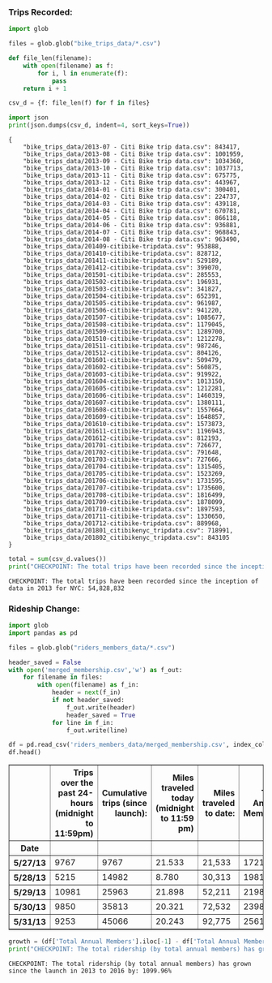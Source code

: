 
### Trips Recorded:


```python
import glob

files = glob.glob("bike_trips_data/*.csv")

def file_len(filename):
    with open(filename) as f:
        for i, l in enumerate(f):
            pass
    return i + 1

csv_d = {f: file_len(f) for f in files}
```


```python
import json
print(json.dumps(csv_d, indent=4, sort_keys=True))
```

    {
        "bike_trips_data/2013-07 - Citi Bike trip data.csv": 843417,
        "bike_trips_data/2013-08 - Citi Bike trip data.csv": 1001959,
        "bike_trips_data/2013-09 - Citi Bike trip data.csv": 1034360,
        "bike_trips_data/2013-10 - Citi Bike trip data.csv": 1037713,
        "bike_trips_data/2013-11 - Citi Bike trip data.csv": 675775,
        "bike_trips_data/2013-12 - Citi Bike trip data.csv": 443967,
        "bike_trips_data/2014-01 - Citi Bike trip data.csv": 300401,
        "bike_trips_data/2014-02 - Citi Bike trip data.csv": 224737,
        "bike_trips_data/2014-03 - Citi Bike trip data.csv": 439118,
        "bike_trips_data/2014-04 - Citi Bike trip data.csv": 670781,
        "bike_trips_data/2014-05 - Citi Bike trip data.csv": 866118,
        "bike_trips_data/2014-06 - Citi Bike trip data.csv": 936881,
        "bike_trips_data/2014-07 - Citi Bike trip data.csv": 968843,
        "bike_trips_data/2014-08 - Citi Bike trip data.csv": 963490,
        "bike_trips_data/201409-citibike-tripdata.csv": 953888,
        "bike_trips_data/201410-citibike-tripdata.csv": 828712,
        "bike_trips_data/201411-citibike-tripdata.csv": 529189,
        "bike_trips_data/201412-citibike-tripdata.csv": 399070,
        "bike_trips_data/201501-citibike-tripdata.csv": 285553,
        "bike_trips_data/201502-citibike-tripdata.csv": 196931,
        "bike_trips_data/201503-citibike-tripdata.csv": 341827,
        "bike_trips_data/201504-citibike-tripdata.csv": 652391,
        "bike_trips_data/201505-citibike-tripdata.csv": 961987,
        "bike_trips_data/201506-citibike-tripdata.csv": 941220,
        "bike_trips_data/201507-citibike-tripdata.csv": 1085677,
        "bike_trips_data/201508-citibike-tripdata.csv": 1179045,
        "bike_trips_data/201509-citibike-tripdata.csv": 1289700,
        "bike_trips_data/201510-citibike-tripdata.csv": 1212278,
        "bike_trips_data/201511-citibike-tripdata.csv": 987246,
        "bike_trips_data/201512-citibike-tripdata.csv": 804126,
        "bike_trips_data/201601-citibike-tripdata.csv": 509479,
        "bike_trips_data/201602-citibike-tripdata.csv": 560875,
        "bike_trips_data/201603-citibike-tripdata.csv": 919922,
        "bike_trips_data/201604-citibike-tripdata.csv": 1013150,
        "bike_trips_data/201605-citibike-tripdata.csv": 1212281,
        "bike_trips_data/201606-citibike-tripdata.csv": 1460319,
        "bike_trips_data/201607-citibike-tripdata.csv": 1380111,
        "bike_trips_data/201608-citibike-tripdata.csv": 1557664,
        "bike_trips_data/201609-citibike-tripdata.csv": 1648857,
        "bike_trips_data/201610-citibike-tripdata.csv": 1573873,
        "bike_trips_data/201611-citibike-tripdata.csv": 1196943,
        "bike_trips_data/201612-citibike-tripdata.csv": 812193,
        "bike_trips_data/201701-citibike-tripdata.csv": 726677,
        "bike_trips_data/201702-citibike-tripdata.csv": 791648,
        "bike_trips_data/201703-citibike-tripdata.csv": 727666,
        "bike_trips_data/201704-citibike-tripdata.csv": 1315405,
        "bike_trips_data/201705-citibike-tripdata.csv": 1523269,
        "bike_trips_data/201706-citibike-tripdata.csv": 1731595,
        "bike_trips_data/201707-citibike-tripdata.csv": 1735600,
        "bike_trips_data/201708-citibike-tripdata.csv": 1816499,
        "bike_trips_data/201709-citibike-tripdata.csv": 1878099,
        "bike_trips_data/201710-citibike-tripdata.csv": 1897593,
        "bike_trips_data/201711-citibike-tripdata.csv": 1330650,
        "bike_trips_data/201712-citibike-tripdata.csv": 889968,
        "bike_trips_data/201801_citibikenyc_tripdata.csv": 718991,
        "bike_trips_data/201802_citibikenyc_tripdata.csv": 843105
    }



```python
total = sum(csv_d.values())
print("CHECKPOINT: The total trips have been recorded since the inception of data in 2013 for NYC: " "{0:,}".format(total))
```

    CHECKPOINT: The total trips have been recorded since the inception of data in 2013 for NYC: 54,828,832


### Rideship Change:


```python
import glob
import pandas as pd

files = glob.glob("riders_members_data/*.csv") 

header_saved = False
with open('merged_membership.csv','w') as f_out:
    for filename in files:
        with open(filename) as f_in:
            header = next(f_in)
            if not header_saved:
                f_out.write(header)
                header_saved = True
            for line in f_in:
                f_out.write(line)
```


```python
df = pd.read_csv('riders_members_data/merged_membership.csv', index_col="Date")
df.head()
```




<div>
<style>
    .dataframe thead tr:only-child th {
        text-align: right;
    }

    .dataframe thead th {
        text-align: left;
    }

    .dataframe tbody tr th {
        vertical-align: top;
    }
</style>
<table border="1" class="dataframe">
  <thead>
    <tr style="text-align: right;">
      <th></th>
      <th>Trips over the past 24-hours (midnight to 11:59pm)</th>
      <th>Cumulative trips (since launch):</th>
      <th>Miles traveled today (midnight to 11:59 pm)</th>
      <th>Miles traveled to date:</th>
      <th>Total Annual Members</th>
      <th>Annual Member Sign-Ups (midnight to 11:59 pm)</th>
      <th>24-Hour Passes Purchased (midnight to 11:59 pm)</th>
      <th>7-Day Passes Purchased (midnight to 11:59 pm)</th>
    </tr>
    <tr>
      <th>Date</th>
      <th></th>
      <th></th>
      <th></th>
      <th></th>
      <th></th>
      <th></th>
      <th></th>
      <th></th>
    </tr>
  </thead>
  <tbody>
    <tr>
      <th>5/27/13</th>
      <td>9767</td>
      <td>9767</td>
      <td>21.533</td>
      <td>21,533</td>
      <td>17216</td>
      <td>2043.0</td>
      <td>0</td>
      <td>0.0</td>
    </tr>
    <tr>
      <th>5/28/13</th>
      <td>5215</td>
      <td>14982</td>
      <td>8.780</td>
      <td>30,313</td>
      <td>19816</td>
      <td>2598.0</td>
      <td>0</td>
      <td>0.0</td>
    </tr>
    <tr>
      <th>5/29/13</th>
      <td>10981</td>
      <td>25963</td>
      <td>21.898</td>
      <td>52,211</td>
      <td>21986</td>
      <td>2167.0</td>
      <td>0</td>
      <td>0.0</td>
    </tr>
    <tr>
      <th>5/30/13</th>
      <td>9850</td>
      <td>35813</td>
      <td>20.321</td>
      <td>72,532</td>
      <td>23985</td>
      <td>1998.0</td>
      <td>0</td>
      <td>0.0</td>
    </tr>
    <tr>
      <th>5/31/13</th>
      <td>9253</td>
      <td>45066</td>
      <td>20.243</td>
      <td>92,775</td>
      <td>25615</td>
      <td>1630.0</td>
      <td>0</td>
      <td>0.0</td>
    </tr>
  </tbody>
</table>
</div>




```python
growth = (df['Total Annual Members'].iloc[-1] - df['Total Annual Members'].iloc[0])/df['Total Annual Members'].iloc[0]
print("CHECKPOINT: The total ridership (by total annual members) has grown since the launch in 2013 to 2016 by: " "{:.2%}".format(growth))
```

    CHECKPOINT: The total ridership (by total annual members) has grown since the launch in 2013 to 2016 by: 1099.96%

